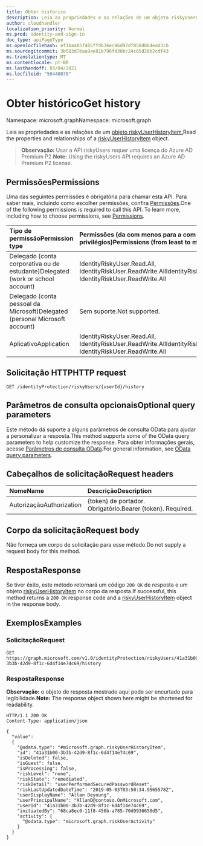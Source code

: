 ```yaml
---
title: Obter histórico
description: Leia as propriedades e as relações de um objeto riskyUserHistoryItem.
author: cloudhandler
localization_priority: Normal
ms.prod: identity-and-sign-in
doc_type: apiPageType
ms.openlocfilehash: ef1baa85f405ffdb36ec86d97df858d864ead3cb
ms.sourcegitcommit: 3b583d7baa9ae81b796fd30bc24c65d26b2cdf43
ms.translationtype: MT
ms.contentlocale: pt-BR
ms.lasthandoff: 03/04/2021
ms.locfileid: "50440070"
---
```

# <a name="get-history"></a><span data-ttu-id="874a2-103">Obter histórico</span><span class="sxs-lookup"><span data-stu-id="874a2-103">Get history</span></span>
<span data-ttu-id="874a2-104">Namespace: microsoft.graph</span><span class="sxs-lookup"><span data-stu-id="874a2-104">Namespace: microsoft.graph</span></span>

<span data-ttu-id="874a2-105">Leia as propriedades e as relações de um [objeto riskyUserHistoryItem.](../resources/riskyuserhistoryitem.md)</span><span class="sxs-lookup"><span data-stu-id="874a2-105">Read the properties and relationships of a [riskyUserHistoryItem](../resources/riskyuserhistoryitem.md) object.</span></span>


><span data-ttu-id="874a2-106">**Observação:** Usar a API riskyUsers requer uma licença do Azure AD Premium P2.</span><span class="sxs-lookup"><span data-stu-id="874a2-106">**Note:** Using the riskyUsers API requires an Azure AD Premium P2 license.</span></span>

## <a name="permissions"></a><span data-ttu-id="874a2-107">Permissões</span><span class="sxs-lookup"><span data-stu-id="874a2-107">Permissions</span></span>
<span data-ttu-id="874a2-p101">Uma das seguintes permissões é obrigatória para chamar esta API. Para saber mais, incluindo como escolher permissões, confira [Permissões](/graph/permissions_reference).</span><span class="sxs-lookup"><span data-stu-id="874a2-p101">One of the following permissions is required to call this API. To learn more, including how to choose permissions, see [Permissions](/graph/permissions_reference).</span></span>

|<span data-ttu-id="874a2-110">Tipo de permissão</span><span class="sxs-lookup"><span data-stu-id="874a2-110">Permission type</span></span>      | <span data-ttu-id="874a2-111">Permissões (da com menos para a com mais privilégios)</span><span class="sxs-lookup"><span data-stu-id="874a2-111">Permissions (from least to most privileged)</span></span>              |
|:--------------------|:---------------------------------------------------------|
|<span data-ttu-id="874a2-112">Delegado (conta corporativa ou de estudante)</span><span class="sxs-lookup"><span data-stu-id="874a2-112">Delegated (work or school account)</span></span> | <span data-ttu-id="874a2-113">IdentityRiskyUser.Read.All, IdentityRiskUser.ReadWrite.All</span><span class="sxs-lookup"><span data-stu-id="874a2-113">IdentityRiskyUser.Read.All, IdentityRiskUser.ReadWrite.All</span></span>    |
|<span data-ttu-id="874a2-114">Delegado (conta pessoal da Microsoft)</span><span class="sxs-lookup"><span data-stu-id="874a2-114">Delegated (personal Microsoft account)</span></span> | <span data-ttu-id="874a2-115">Sem suporte.</span><span class="sxs-lookup"><span data-stu-id="874a2-115">Not supported.</span></span>    |
|<span data-ttu-id="874a2-116">Aplicativo</span><span class="sxs-lookup"><span data-stu-id="874a2-116">Application</span></span> | <span data-ttu-id="874a2-117">IdentityRiskyUser.Read.All, IdentityRiskUser.ReadWrite.All</span><span class="sxs-lookup"><span data-stu-id="874a2-117">IdentityRiskyUser.Read.All, IdentityRiskUser.ReadWrite.All</span></span> |

## <a name="http-request"></a><span data-ttu-id="874a2-118">Solicitação HTTP</span><span class="sxs-lookup"><span data-stu-id="874a2-118">HTTP request</span></span>

<!-- {
  "blockType": "ignored"
}
-->
``` http
GET /identityProtection/riskyUsers/{userId}/history
```

## <a name="optional-query-parameters"></a><span data-ttu-id="874a2-119">Parâmetros de consulta opcionais</span><span class="sxs-lookup"><span data-stu-id="874a2-119">Optional query parameters</span></span>
<span data-ttu-id="874a2-120">Este método dá suporte a alguns parâmetros de consulta OData para ajudar a personalizar a resposta.</span><span class="sxs-lookup"><span data-stu-id="874a2-120">This method supports some of the OData query parameters to help customize the response.</span></span> <span data-ttu-id="874a2-121">Para obter informações gerais, acesse [Parâmetros de consulta OData](/graph/query-parameters).</span><span class="sxs-lookup"><span data-stu-id="874a2-121">For general information, see [OData query parameters](/graph/query-parameters).</span></span>

## <a name="request-headers"></a><span data-ttu-id="874a2-122">Cabeçalhos de solicitação</span><span class="sxs-lookup"><span data-stu-id="874a2-122">Request headers</span></span>
|<span data-ttu-id="874a2-123">Nome</span><span class="sxs-lookup"><span data-stu-id="874a2-123">Name</span></span>|<span data-ttu-id="874a2-124">Descrição</span><span class="sxs-lookup"><span data-stu-id="874a2-124">Description</span></span>|
|:---|:---|
|<span data-ttu-id="874a2-125">Autorização</span><span class="sxs-lookup"><span data-stu-id="874a2-125">Authorization</span></span>|<span data-ttu-id="874a2-p103">{token} de portador. Obrigatório.</span><span class="sxs-lookup"><span data-stu-id="874a2-p103">Bearer {token}. Required.</span></span>|

## <a name="request-body"></a><span data-ttu-id="874a2-128">Corpo da solicitação</span><span class="sxs-lookup"><span data-stu-id="874a2-128">Request body</span></span>
<span data-ttu-id="874a2-129">Não forneça um corpo de solicitação para esse método.</span><span class="sxs-lookup"><span data-stu-id="874a2-129">Do not supply a request body for this method.</span></span>

## <a name="response"></a><span data-ttu-id="874a2-130">Resposta</span><span class="sxs-lookup"><span data-stu-id="874a2-130">Response</span></span>

<span data-ttu-id="874a2-131">Se tiver êxito, este método retornará um código `200 OK` de resposta e um objeto [riskyUserHistoryItem](../resources/riskyuserhistoryitem.md) no corpo da resposta.</span><span class="sxs-lookup"><span data-stu-id="874a2-131">If successful, this method returns a `200 OK` response code and a [riskyUserHistoryItem](../resources/riskyuserhistoryitem.md) object in the response body.</span></span>

## <a name="examples"></a><span data-ttu-id="874a2-132">Exemplos</span><span class="sxs-lookup"><span data-stu-id="874a2-132">Examples</span></span>

### <a name="request"></a><span data-ttu-id="874a2-133">Solicitação</span><span class="sxs-lookup"><span data-stu-id="874a2-133">Request</span></span>
<!-- {
  "blockType": "request",
  "name": "get_riskyuserhistoryitem"
}
-->
``` http
GET https://graph.microsoft.com/v1.0/identityProtection/riskyUsers/41a31b00-3b3b-42d9-8f1c-6d4f14e74c69/history
```


### <a name="response"></a><span data-ttu-id="874a2-134">Resposta</span><span class="sxs-lookup"><span data-stu-id="874a2-134">Response</span></span>
<span data-ttu-id="874a2-135">**Observação:** o objeto de resposta mostrado aqui pode ser encurtado para legibilidade.</span><span class="sxs-lookup"><span data-stu-id="874a2-135">**Note:** The response object shown here might be shortened for readability.</span></span>
<!-- {
  "blockType": "response",
  "truncated": true,
  "@odata.type": "microsoft.graph.riskyUserHistoryItem"
}
-->
``` http
HTTP/1.1 200 OK
Content-Type: application/json

{
  "value": 
  {
    "@odata.type": "#microsoft.graph.riskyUserHistoryItem",
    "id": "41a31b00-3b3b-42d9-8f1c-6d4f14e74c69",
    "isDeleted": false,
    "isGuest": false,
    "isProcessing": false,
    "riskLevel": "none",
    "riskState": "remediated",
    "riskDetail": "userPerformedSecuredPasswordReset",
    "riskLastUpdatedDateTime": "2019-05-03T03:50:34.9565578Z",
    "userDisplayName": "Allan Deyoung",
    "userPrincipalName": "AllanD@contoso.OnMicrosoft.com",
    "userId": "41a31b00-3b3b-42d9-8f1c-6d4f14e74c69",
    "initiatedBy": "68ca8ec0-11f8-456b-a785-70d9936650d5",
    "activity": {
      "@odata.type": "microsoft.graph.riskUserActivity"
    }
  }
}
```


